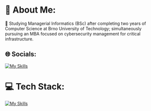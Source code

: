 # 💫 About Me:
🦾 Studying Managerial Informatics (BSc) after completing two years of Computer Science at Brno University of Technology; simultaneously pursuing an MBA focused on cybersecurity management for critical infrastructure. <br>


## 🌐 Socials:
[![My Skills](https://skillicons.dev/icons?i=linkedin)](https://linkedin.com/in/lukasmedovic) 

# 💻 Tech Stack:
[![My Skills](https://skillicons.dev/icons?i=python,c,cs,js,html,css,bash,powershell,docker,git,linux,mysql,fastapi)](https://skillicons.dev)


